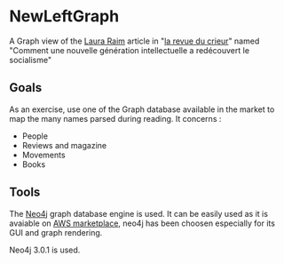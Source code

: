 # NewLeftGraph

A Graph view of the [Laura Raim](http://www.revueducrieur.fr/auteurs/auteur-laura-raim.html) article in "[la revue du crieur](http://www.revueducrieur.fr/)" named "Comment une nouvelle génération intellectuelle a redécouvert le socialisme" 

## Goals

As an exercise, use one of the Graph database available in the market to map the many names parsed during reading. It concerns :
 - People
 - Reviews and magazine
 - Movements
 - Books

## Tools

The [Neo4j](https://neo4j.com) graph database engine is used. It can be easily used as it is avaiable on [AWS marketplace](https://aws.amazon.com/marketplace/pp/B071P26C9D), neo4j has been choosen especially for its GUI and graph rendering.


Neo4j 3.0.1 is used.
